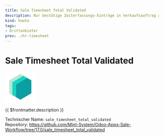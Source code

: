 ```yaml
---
title: Sale Timesheet Total Validated
description: Nur bestätige Zeiterfassungs-Einträge in Verkaufsauftrag anzeigen.
kind: howto
tags:
- Drittanbieter
prev: ./hr-timesheet
---
```

# Sale Timesheet Total Validated
![icon_oms_box](attachments/icons_odoo_mint_system.png)

{{ $frontmatter.description }}

Technischer Name: `sale_timesheet_total_validated`\
Repository: <https://github.com/Mint-System/Odoo-Apps-Sale-Workflow/tree/17.0/sale_timesheet_total_validated>